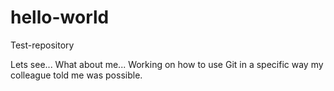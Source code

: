 # hello-world
Test-repository

Lets see... What about me... Working on how to use Git in a specific way my colleague told me was possible.
